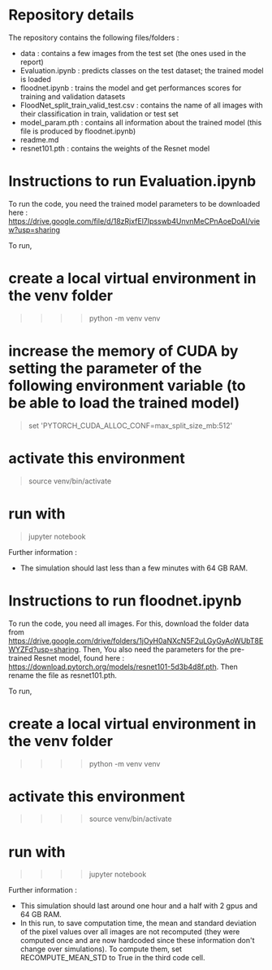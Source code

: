 # Repository details

The repository contains the following files/folders :

   - data : contains a few images from the test set (the ones used in the report)
   - Evaluation.ipynb : predicts classes on the test dataset; the trained model is loaded
   - floodnet.ipynb : trains the model and get performances scores for training and validation datasets
   - FloodNet_split_train_valid_test.csv : contains the name of all images with their classification in train, validation or test set
   - model_param.pth : contains all information about the trained model (this file is produced by floodnet.ipynb)
   - readme.md
   - resnet101.pth : contains the weights of the Resnet model




# Instructions to run Evaluation.ipynb

To run the code, you need the trained model parameters to be downloaded here : https://drive.google.com/file/d/18zRjxfEl7Ipsswb4UnvnMeCPnAoeDoAI/view?usp=sharing

To run,
# create a local virtual environment in the venv folder
>>>> python -m venv venv
# increase the memory of CUDA by setting the parameter of the following environment variable (to be able to load the trained model)
> set 'PYTORCH_CUDA_ALLOC_CONF=max_split_size_mb:512'
# activate this environment
> source venv/bin/activate
# run with 
> jupyter notebook

Further information : 

   - The simulation should last less than a few minutes with 64 GB RAM.




# Instructions to run floodnet.ipynb

To run the code, you need all images. For this, download the folder data from https://drive.google.com/drive/folders/1jOyH0aNXcN5F2uLGyGyAoWUbT8EWYZFd?usp=sharing. Then, 
You also need the parameters for the pre-trained Resnet model, found here : https://download.pytorch.org/models/resnet101-5d3b4d8f.pth. Then rename the file as resnet101.pth.

To run,
# create a local virtual environment in the venv folder
>>>> python -m venv venv
# activate this environment
>>>> source venv/bin/activate
# run with 
>>>> jupyter notebook

Further information : 

   - This simulation should last around one hour and a half with 2 gpus and 64 GB RAM.
   - In this run, to save computation time, the mean and standard deviation of the pixel values over all images are not recomputed (they were computed once and are now hardcoded since these information don't change over simulations). To compute them, set RECOMPUTE_MEAN_STD to True in the third code cell.
